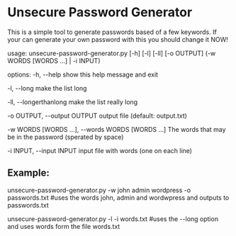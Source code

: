 Unsecure Password Generator
===========================

This is a simple tool to generate passwords based of a few keywords.
If your can generate your own password with this you should change it NOW!

usage: unsecure-password-generator.py [-h] [-l] [-ll] [-o OUTPUT] (-w WORDS [WORDS ...] | -i INPUT)

options:
  -h, --help            show this help message and exit

  -l, --long            make the list long

  -ll, --longerthanlong make the list really long

  -o OUTPUT, --output OUTPUT  output file (default: output.txt)

  -w WORDS [WORDS ...], --words WORDS [WORDS ...]
The words that may be in the password (sperated by space)

  -i INPUT, --input INPUT
input file with words (one on each line)

Example:
--------
unsecure-password-generator.py -w john admin wordpress -o passwords.txt 
#uses the words john, admin and wordwpress and outputs to passwords.txt

unsecure-password-generator.py -l -i words.txt 
#uses the --long option and uses words form the file words.txt
